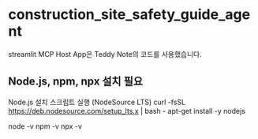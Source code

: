 # construction_site_safety_guide_agent

streamlit MCP Host App은 Teddy Note의 코드를 사용했습니다.

## Node.js, npm, npx 설치 필요
Node.js 설치 스크립트 실행 (NodeSource LTS)
curl -fsSL https://deb.nodesource.com/setup_lts.x | bash -
apt-get install -y nodejs

node -v
npm -v
npx -v

